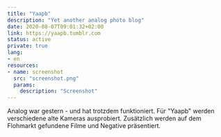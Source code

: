 ```yaml
---
title: "Yaapb"
description: "Yet another analog photo blog"
date: 2020-08-07T09:01:32+02:00
link: https://yaapb.tumblr.com
status: active
private: true
lang:
- en
resources:
- name: screenshot
  src: "screenshot.png"
  params:
    description: "Screenshot"
---
```

Analog war gestern - und hat trotzdem funktioniert. Für "Yaapb" werden verschiedene alte Kameras ausprobiert. Zusätzlich werden auf dem Flohmarkt gefundene Filme und Negative präsentiert.
